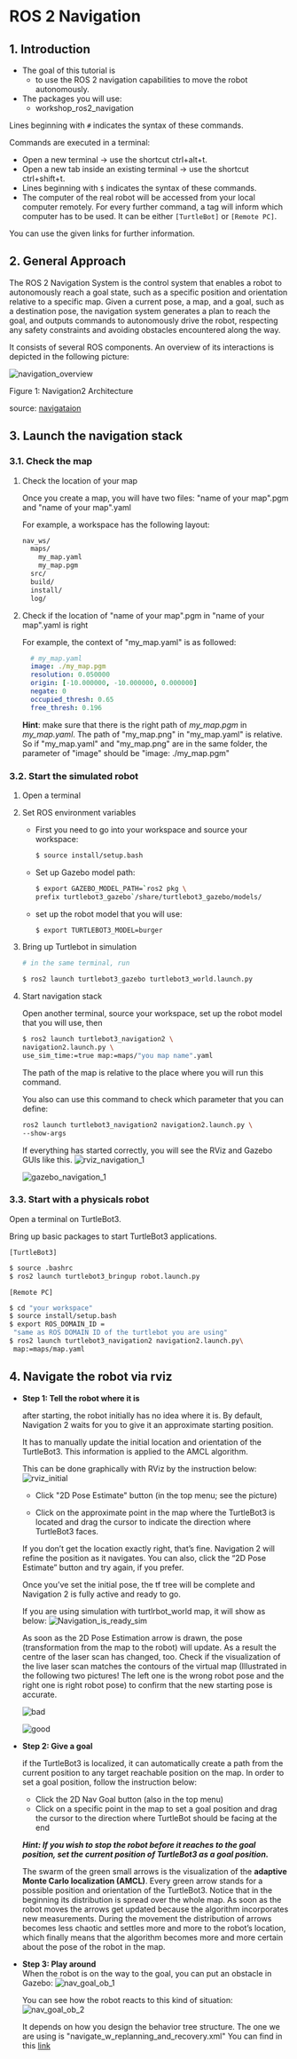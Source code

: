 # ROS 2 Navigation

## 1. Introduction
- The goal of this tutorial is  
    - to use the ROS 2 navigation capabilities to move the robot autonomously.
- The packages you will use:
    - workshop_ros2_navigation

Lines beginning with `#` indicates the syntax of these commands.

Commands are executed in a terminal:

* Open a new terminal → use the shortcut ctrl+alt+t.
* Open a new tab inside an existing terminal → use the shortcut ctrl+shift+t.
* Lines beginning with `$` indicates the syntax of these commands.
* The computer of the real robot will be accessed from your local computer remotely. For every further command, a tag will inform which computer has to be used. It can be either `[TurtleBot]` or `[Remote PC]`.

You can use the given links for further information.



## 2. General Approach

The ROS 2 Navigation System is the control system that enables a robot to autonomously reach a goal state, such as a specific position and orientation relative to a specific map. Given a current pose, a map, and a goal, such as a destination pose, the navigation system generates a plan to reach the goal, and outputs commands to autonomously drive the robot, respecting any safety constraints and avoiding obstacles encountered along the way.

It consists of several ROS components. An overview of its interactions is depicted in the following picture:

![navigation_overview](../../_static/navigation_overview.png)


Figure 1: Navigation2 Architecture

source: [navigataion](https://navigation.ros.org/_images/architectural_diagram.png)


<!-- 
## 3. Temporary load the Map 
* Use the map generated during the cartographer tutorial.
 
 **A. Once your map is saved, check:** 

 **1.** all processes on your robot are shutdown.
 
 You can check it using:
 
  ```bash
  $ ros2 node list
  ```
  The output should be empty, otherwise, there are still running processes.

**2.** The location of the **map.yaml** and **map.pgm**.

For example, the workspace has the following layout:
```bash
nav_ws/
  maps/
    map.yaml
    map.pgm
    map_server_params.yaml
  src/
  build/
  install/
  log/
```

**B. Create a parameter file for map_server**

  `[Remote PC]`
  ```bash
  $ cd your_workspace
  $ touch map_server_params.yaml
  $ nano map_server_params.yaml
  ```

  ```yaml
  # map_server_params.yaml
  map_server:
      ros__parameters:
          frame_id: map
          topic_name: map
          use_sim_time: false
          yaml_filename: maps/map.yaml
  ```
  **Hint**: 
  * make sure there is right path of *map.pgm* in *map.yaml*. The path of map.png in map.yaml is relative. So if "map.yaml" and "map.png" are in the same folder, the parameter of "image:" should be "image: map.pgm"
  * in "map_server_params.yaml", the path of "yaml_filename" is also relative.  So if "map_server_params.yaml" and "map.yaml" are in the same folder, the parameter of "image:" should be "yaml_filename: map.yaml". 
    
  **C. Start map_server**

  `[Remote PC]`

    ```bash
    $ ros2 run nav2_map_server map_server \ --ros-args --params-file maps/map_server_params.yaml
    ```
  **map_server** is  a lifecycle node and needs to be transitioned to the active state.
    
  In other terminal:
  Run this command to check that state transition.    

  `[Remote PC]`
  ```bash
  $ ros2 lifecycle list /map_server
  ```
  Run this command to trigger **map_server**. 
  ```bash
  $ ros2 lifecycle set /map_server 1
  ``` 
    

  **D. Start **rviz2** to view the map**
  Start a new terminal, source ros foxy workspace:
  ```bash
  $ rviz2
  ```
  In rviz2, choose "add", "by topic" and "/map"

  In other terminal, active **map_server**:
  ```bash
  $ ros2 lifecycle set /map_server 3
  ```

  Then you can see the map in rviz2 -->


<!-- pagebreak  -->

## 3. Launch the navigation stack

### 3.1. Check the map

1. Check the location of your map
   
    Once you create a map, you will have two files: "name of your map".pgm and "name of your map".yaml

    For example, a workspace has the following layout:
    ```bash
    nav_ws/
      maps/
        my_map.yaml
        my_map.pgm
      src/
      build/
      install/
      log/
    ```

2. Check if the location of "name of your map".pgm in "name of your map".yaml is right
   
    For example, the context of "my_map.yaml" is as followed:
    
    ```yaml
      # my_map.yaml
      image: ./my_map.pgm
      resolution: 0.050000
      origin: [-10.000000, -10.000000, 0.000000]
      negate: 0
      occupied_thresh: 0.65
      free_thresh: 0.196
    ```
  
    **Hint**: 
    make sure that there is the right path of *my_map.pgm* in *my_map.yaml*. 
    The path of "my_map.png" in "my_map.yaml" is relative. So if "my_map.yaml" and "my_map.png" are in the same folder, the parameter of "image" should be "image: ./my_map.pgm"

### 3.2. Start the simulated robot

1. Open a terminal

2. Set ROS environment variables

    * First you need to go into your workspace and source your workspace:
      ```bash
      $ source install/setup.bash
      ```
    
    * Set up Gazebo model path:
      ```bash
      $ export GAZEBO_MODEL_PATH=`ros2 pkg \
      prefix turtlebot3_gazebo`/share/turtlebot3_gazebo/models/
      ```
    
    * set up the robot model that you will use:
      ```bash
      $ export TURTLEBOT3_MODEL=burger
      ```

3. Bring up Turtlebot in simulation
    ```bash
    # in the same terminal, run

    $ ros2 launch turtlebot3_gazebo turtlebot3_world.launch.py
    ```

4. Start navigation stack
    
    Open another terminal, source your workspace, set up the robot model that you will use, then 

    ```bash
    $ ros2 launch turtlebot3_navigation2 \
    navigation2.launch.py \
    use_sim_time:=true map:=maps/"you map name".yaml
    ```
    The path of the map is relative to the place where you will run this command.

    You also can use this command to check which parameter that you can define:
    ```bash
    ros2 launch turtlebot3_navigation2 navigation2.launch.py \
    --show-args
    ```

    If everything has started correctly, you will see the RViz and Gazebo GUIs like this.
    ![rviz_navigation_1](../../_static/rviz_navigation_1.png)

    ![gazebo_navigation_1](../../_static/gazebo_navigation_1.png)
 



### 3.3. Start with a physicals robot

<!-- Before start use navigation, make sure you have `workshop_ros2_navigation` in your source folder in `/src` in your workspace. 
 -->

Open a terminal on TurtleBot3.

Bring up basic packages to start TurtleBot3 applications.

`[TurtleBot3]`
```bash
$ source .bashrc
$ ros2 launch turtlebot3_bringup robot.launch.py
```

`[Remote PC]`
```bash
$ cd "your workspace"
$ source install/setup.bash
$ export ROS_DOMAIN_ID =
 "same as ROS DOMAIN ID of the turtlebot you are using"
$ ros2 launch turtlebot3_navigation2 navigation2.launch.py\
 map:=maps/map.yaml
```


## 4. Navigate the robot via rviz

* **Step 1: Tell the robot where it is** 
  
    after starting, the robot initially has no idea where it is. By default, Navigation 2 waits for you to give it an approximate starting position.

    It has to manually update the initial location and orientation of the TurtleBot3. This information is applied to the AMCL algorithm.

    This can be done graphically with RViz by the instruction below:
    ![rviz_initial](../../_static/rviz_initial.png)

    
    * Click "2D Pose Estimate" button (in the top menu; see the picture)

    * Click on the approximate point in the map where the TurtleBot3 is located and drag the cursor to indicate the direction where TurtleBot3 faces.

    If you don’t get the location exactly right, that’s fine. Navigation 2 will refine the position as it navigates. You can also, click the “2D Pose Estimate” button and try again, if you prefer.

    Once you’ve set the initial pose, the tf tree will be complete and Navigation 2 is fully active and ready to go.

    If you are using simulation with turtlrbot_world map, it will show as below:
    ![Navigation_is_ready_sim](../../_static/Navigation_is_ready_sim.png)
  

    As soon as the 2D Pose Estimation arrow is drawn, the pose (transformation from the map to the robot) will update. As a result the centre of the laser scan has changed, too. Check if the visualization of the live laser scan matches the contours
    of the virtual map (Illustrated in the following two pictures! The left one is the wrong robot pose and the right one is right robot pose) to confirm that the new starting pose is accurate.

    ![bad](../../_static/bad.png)    
    
    ![good](../../_static/good.png)

    
  

* **Step 2: Give a goal**  

  if the TurtleBot3 is localized, it can automatically create a path from the current position to any target reachable position on the map. In order to set a goal position, follow the instruction below:
    * Click the 2D Nav Goal button (also in the top menu)
    * Click on a specific point in the map to set a goal position and drag the cursor to the direction where TurtleBot should be facing at the end
    
    ***Hint: If you wish to stop the robot before it reaches to the goal position, set the current position of TurtleBot3 as a goal position.***

    The swarm of the green small arrows is the visualization of the **adaptive Monte Carlo localization (AMCL)**. Every green arrow stands for a possible position and orientation of the TurtleBot3. Notice that in the beginning its distribution is spread over the whole map. As soon as the robot moves the arrows get updated because the algorithm incorporates new measurements. During the movement the distribution of arrows becomes less chaotic and settles more and more to the robot’s location, which finally means that the algorithm becomes more and more certain about the pose of the robot in the map.
  
 * **Step 3: Play around**    
  When the robot is on the way to the goal, you can put an obstacle in Gazebo:
    ![nav_goal_ob_1](../../_static/nav_goal_ob_1.png)

    You can see how the robot reacts to this kind of situation:
   ![nav_goal_ob_2](../../_static/nav_goal_ob_2.png)

    It depends on how you design the behavior tree structure. The one we are using is "navigate_w_replanning_and_recovery.xml" You can find in this [link](https://github.com/ros-planning/navigation2/blob/foxy-devel/nav2_bt_navigator/behavior_trees/navigate_w_replanning_and_recovery.xml)

